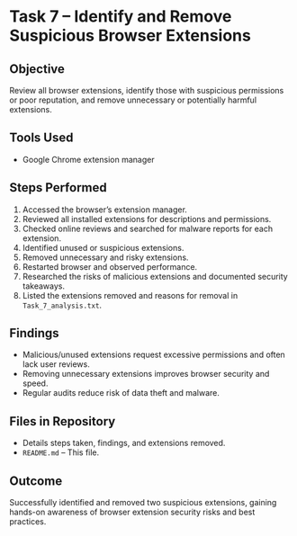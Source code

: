 # Task 7 – Identify and Remove Suspicious Browser Extensions

## Objective
Review all browser extensions, identify those with suspicious permissions or poor reputation, and remove unnecessary or potentially harmful extensions.

## Tools Used
- Google Chrome extension manager

## Steps Performed
1. Accessed the browser’s extension manager.
2. Reviewed all installed extensions for descriptions and permissions.
3. Checked online reviews and searched for malware reports for each extension.
4. Identified unused or suspicious extensions.
5. Removed unnecessary and risky extensions.
6. Restarted browser and observed performance.
7. Researched the risks of malicious extensions and documented security takeaways.
8. Listed the extensions removed and reasons for removal in `Task_7_analysis.txt`.

## Findings
- Malicious/unused extensions request excessive permissions and often lack user reviews.
- Removing unnecessary extensions improves browser security and speed.
- Regular audits reduce risk of data theft and malware.

## Files in Repository
- Details steps taken, findings, and extensions removed.
- `README.md` – This file.

## Outcome
Successfully identified and removed two suspicious extensions, gaining hands-on awareness of browser extension security risks and best practices.

